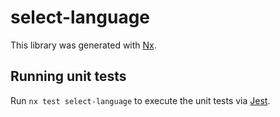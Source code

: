 # select-language

This library was generated with [Nx](https://nx.dev).

## Running unit tests

Run `nx test select-language` to execute the unit tests via [Jest](https://jestjs.io).
